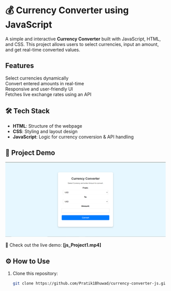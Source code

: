 # 💰 Currency Converter using JavaScript  

A simple and interactive **Currency Converter** built with JavaScript, HTML, and CSS. This project allows users to select currencies, input an amount, and get real-time converted values.  

## Features  
Select currencies dynamically  
Convert entered amounts in real-time  
Responsive and user-friendly UI  
Fetches live exchange rates using an API  

## 🛠 Tech Stack  
- **HTML**: Structure of the webpage  
- **CSS**: Styling and layout design  
- **JavaScript**: Logic for currency conversion & API handling  

## 📸 Project Demo  
![Project Screenshot](js_P1.PNG)  

🎥 Check out the live demo: **[js_Project1.mp4]**  

## ⚙ How to Use  
1. Clone this repository:  
   ```bash
   git clone https://github.com/Pratik1Bhuwad/currency-converter-js.git
